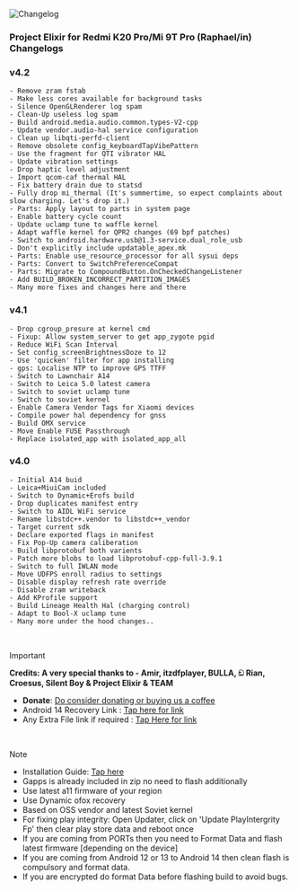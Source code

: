 ![Changelog](https://i.imgur.com/MsgqFFz.png)

### Project Elixir for Redmi K20 Pro/Mi 9T Pro (Raphael/in) Changelogs

### v4.2

```
- Remove zram fstab
- Make less cores available for background tasks
- Silence OpenGLRenderer log spam
- Clean-Up useless log spam
- Build android.media.audio.common.types-V2-cpp
- Update vendor.audio-hal service configuration
- Clean up libqti-perfd-client
- Remove obsolete config_keyboardTapVibePattern
- Use the fragment for QTI vibrator HAL
- Update vibration settings
- Drop haptic level adjustment
- Import qcom-caf thermal HAL
- Fix battery drain due to statsd
- Fully drop mi_thermal (It's summertime, so expect complaints about slow charging. Let's drop it.)
- Parts: Apply layout to parts in system page
- Enable battery cycle count
- Update uclamp tune to waffle kernel
- Adapt waffle kernel for QPR2 changes (69 bpf patches)
- Switch to android.hardware.usb@1.3-service.dual_role_usb
- Don't explicitly include updatable_apex.mk
- Parts: Enable use_resource_processor for all sysui deps
- Parts: Convert to SwitchPreferenceCompat
- Parts: Migrate to CompoundButton.OnCheckedChangeListener
- Add BUILD_BROKEN_INCORRECT_PARTITION_IMAGES
- Many more fixes and changes here and there
```

### v4.1

```
- Drop cgroup_presure at kernel cmd
- Fixup: Allow system_server to get app_zygote pgid
- Reduce WiFi Scan Interval
- Set config_screenBrightnessDoze to 12
- Use 'quicken' filter for app installing
- gps: Localise NTP to improve GPS TTFF
- Switch to Lawnchair A14
- Switch to Leica 5.0 latest camera
- Switch to soviet uclamp tune
- Switch to soviet kernel
- Enable Camera Vendor Tags for Xiaomi devices
- Compile power hal dependency for gnss
- Build OMX service
- Move Enable FUSE Passthrough
- Replace isolated_app with isolated_app_all
```

### v4.0

```
- Initial A14 buid
- Leica+MiuiCam included
- Switch to Dynamic+Erofs build
- Drop duplicates manifest entry
- Switch to AIDL WiFi service
- Rename libstdc++.vendor to libstdc++_vendor
- Target current sdk
- Declare exported flags in manifest
- Fix Pop-Up camera caliberation
- Build libprotobuf both varients
- Patch more blobs to load libprotobuf-cpp-full-3.9.1
- Switch to full IWLAN mode
- Move UDFPS enroll radius to settings
- Disable display refresh rate override
- Disable zram writeback
- Add KProfile support
- Build Lineage Health Hal (charging control)
- Adapt to Bool-X uclamp tune
- Many more under the hood changes..
```

<br>

> [!Important]
> **Credits: A very special thanks to - Amir, itzdfplayer, BULLA, ඞ Rian, Croesus,  Silent Boy & Project Elixir & TEAM**
> * **Donate**: [Do consider donating or buying us a coffee](https://projectelixiros.com/donate)
> * Android 14 Recovery Link : [Tap here for link](https://projectelixiros.com/download)
> * Any Extra File link if required : [Tap Here for link](https://sourceforge.net/projects/project-elixir/files/fourteen)

<br>

> [!Note]
> * Installation Guide: [Tap here](https://projectelixiros.com/download)
> * Gapps is already included in zip no need to flash additionally
> * Use latest a11 firmware of your region
> * Use Dynamic ofox recovery
> * Based on OSS vendor and latest Soviet kernel
> * For fixing play integrity: Open Updater, click on 'Update PlayIntergrity Fp' then clear play store data and reboot once
> * If you are coming from PORTs then you need to Format Data and flash latest firmware [depending on the device]
> * If you are coming from Android 12 or 13 to Android 14 then clean flash is compulsory and format data.
> * If you are encrypted do format Data before flashing build to avoid bugs.
